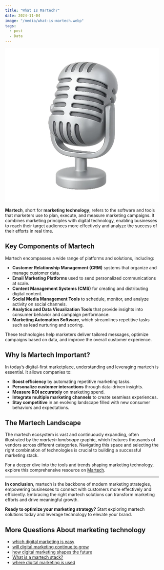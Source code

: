 ```yaml
---
title: "What Is Martech?"
date: 2024-11-04
image: "/media/what-is-martech.webp"
tags:
  - post
  - Data
---
```


![What Is Martech?](/media/what-is-martech.webp)

**Martech**, short for **marketing technology**, refers to the software and tools that marketers use to plan, execute, and measure marketing campaigns. It combines marketing principles with digital technology, enabling businesses to reach their target audiences more effectively and analyze the success of their efforts in real time.

## Key Components of Martech

Martech encompasses a wide range of platforms and solutions, including:

- **Customer Relationship Management (CRM)** systems that organize and manage customer data.
- **Email Marketing Platforms** used to send personalized communications at scale.
- **Content Management Systems (CMS)** for creating and distributing digital content.
- **Social Media Management Tools** to schedule, monitor, and analyze activity on social channels.
- **Analytics and Data Visualization Tools** that provide insights into consumer behavior and campaign performance.
- **Marketing Automation Software**, which streamlines repetitive tasks such as lead nurturing and scoring.

These technologies help marketers deliver tailored messages, optimize campaigns based on data, and improve the overall customer experience.

## Why Is Martech Important?

In today’s digital-first marketplace, understanding and leveraging martech is essential. It allows companies to:

- **Boost efficiency** by automating repetitive marketing tasks.
- **Personalize customer interactions** through data-driven insights.
- **Measure ROI accurately** on marketing spend.
- **Integrate multiple marketing channels** to create seamless experiences.
- **Stay competitive** in an evolving landscape filled with new consumer behaviors and expectations.

## The Martech Landscape

The martech ecosystem is vast and continuously expanding, often illustrated by the *martech landscape* graphic, which features thousands of vendors across different categories. Navigating this space and selecting the right combination of technologies is crucial to building a successful marketing stack.

For a deeper dive into the tools and trends shaping marketing technology, explore this comprehensive resource on [Martech](https://marketer.it.com/posts/martech).

---

**In conclusion**, martech is the backbone of modern marketing strategies, empowering businesses to connect with customers more effectively and efficiently. Embracing the right martech solutions can transform marketing efforts and drive meaningful growth.

**Ready to optimize your marketing strategy?** Start exploring martech solutions today and leverage technology to elevate your brand.

## More Questions About marketing technology

- [which digital marketing is easy](/posts/which-digital-marketing-is-easy)
- [will digital marketing continue to grow](/posts/will-digital-marketing-continue-to-grow)
- [how digital marketing shapes the future](/posts/how-digital-marketing-shapes-the-future)
- [What is a martech stack?](/posts/what-is-a-martech-stack)
- [where digital marketing is used](/posts/where-digital-marketing-is-used)
